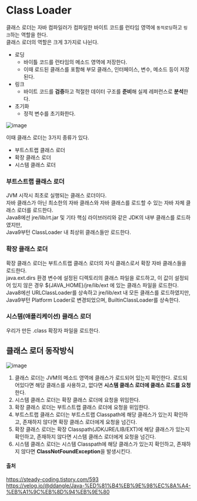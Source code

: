 # Class Loader

클래스 로더는 자바 컴파일러가 컴파일한 바이트 코드를 런타임 영역에 `동적로딩`하고 `링크`하는 역할을 한다. <br>
클래스 로더의 역할은 크게 3가지로 나뉜다. 

- 로딩
  - 바이틀 코드를 런타임의 메소드 영역에 저장한다.
  - 이때 로드된 클래스를 포함해 부모 클래스, 인터페이스, 변수, 메소드 등이 저장된다. 
- 링크
  - 바이트 코드를 **검증**하고 적절한 데이터 구조를 **준비**해 실제 레퍼런스로 **분석**한다. 
- 초기화
  - 정적 변수를 초기화한다.
 
![image](https://github.com/dlrkdus/CS_STUDY/assets/99721126/18c63910-3c56-4332-8a56-fc83c343ec3d)

이때 클래스 로더는 3가지 종류가 있다. <br>

- 부트스트랩 클래스 로더
- 확장 클래스 로더
- 시스템 클래스 로더

### 부트스트랩 클래스 로더

JVM 시작시 최초로 실행되는 클래스 로더이다. <br>
자바 클래스가 아닌 최소한의 자바 클래스와 자바 클래스를 로드할 수 있는 자바 자체 클래스 로더를 로드한다. <br>
Java8에선 jre/lib/rt.jar 및 기타 핵심 라이브러리와 같은 JDK의 내부 클래스를 로드하였지만, <br>
Java9부턴  ClassLoader 내 최상위 클래스들만 로드한다. <br>

### 확장 클래스 로더

확장 클래스 로더는 부트스트랩 클래스 로더의 자식 클래스로서 확장 자바 클래스들을 로드한다.<br>
java.ext.dirs 환경 변수에 설정된 디렉토리의 클래스 파일을 로드하고, 이 값이 설정되어 있지 않은 경우 ${JAVA_HOME}/jre/lib/ext 에 있는 클래스 파일을 로드한다. <br>
Java8에선 URLClassLoader를 상속하고 jre/lib/ext 내 모든 클래스를 로드하였지만, <br>
Java9부턴 Platform Loader로 변경되었으며, BuiltinClassLoader를 상속한다. <br>

### 시스템(애플리케이션) 클래스 로더

우리가 만든 .class 확장자 파일을 로드한다. <br>

## 클래스 로더 동작방식

![image](https://github.com/dlrkdus/CS_STUDY/assets/99721126/202c921f-5501-4087-b1ac-66d2d04ae6d2)


1. 클래스 로더는 JVM의 메소드 영역에 클래스가 로드되어 있는지 확인한다. 로드되어있다면 해당 클래스를 사용하고, 없다면 **시스템 클래스 로더에 클래스 로드를 요청**한다.
2. 시스템 클래스 로더는 확장 클래스 로더에 요청을 위임한다.
3. 확장 클래스 로더는 부트스트랩 클래스 로더에 요청을 위임한다.
4. 부트스트랩 클래스 로더는 부트스트랩 Classpath에 해당 클래스가 있는지 확인하고, 존재하지 않다면 확장 클래스 로더에게 요청을 넘긴다.
5. 확장 클래스 로더는 확장 Classpath(JDK/JRE/LIB/EXT)에 해당 클래스가 있는지 확인하고, 존재하지 않다면 시스템 클래스 로더에게 요청을 넘긴다.
6. 시스템 클래스 로더는 시스템 Classpath에 해당 클래스가 있는지 확인하고, 존재하지 않다면 **ClassNotFoundException**을 발생시킨다.





#### 출처

https://steady-coding.tistory.com/593 <br>
https://velog.io/@ddangle/Java-%ED%81%B4%EB%9E%98%EC%8A%A4-%EB%A1%9C%EB%8D%94%EB%9E%80


